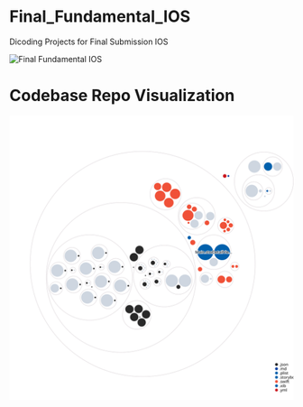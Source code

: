 # Final_Fundamental_IOS
Dicoding Projects for Final Submission IOS 

![Final Fundamental IOS](https://user-images.githubusercontent.com/77723289/194246182-fa3599e5-0fe0-4eb1-b360-b3f72f95cab2.png)

# Codebase Repo Visualization
![Visualization of the codebase](./diagram.svg)
